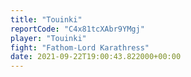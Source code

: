```yaml
---
title: "Touinki"
reportCode: "C4x81tcXAbr9YMgj"
player: "Touinki"
fight: "Fathom-Lord Karathress"
date: 2021-09-22T19:00:43.822000+00:00
---
```

